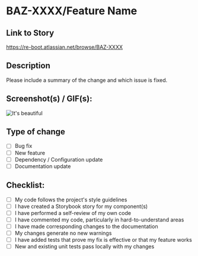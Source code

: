 # BAZ-XXXX/Feature Name

## Link to Story

https://re-boot.atlassian.net/browse/BAZ-XXXX

## Description

Please include a summary of the change and which issue is fixed.

## Screenshot(s) / GIF(s):

![It's beautiful](https://murad-public-files.s3.amazonaws.com/beautiful.png)

## Type of change

- [ ] Bug fix
- [ ] New feature
- [ ] Dependency / Configuration update
- [ ] Documentation update

## Checklist:

- [ ] My code follows the project's style guidelines
- [ ] I have created a Storybook story for my component(s)
- [ ] I have performed a self-review of my own code
- [ ] I have commented my code, particularly in hard-to-understand areas
- [ ] I have made corresponding changes to the documentation
- [ ] My changes generate no new warnings
- [ ] I have added tests that prove my fix is effective or that my feature works
- [ ] New and existing unit tests pass locally with my changes
